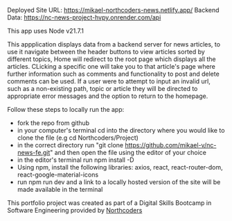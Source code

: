 Deployed Site URL: https://mikael-northcoders-news.netlify.app/
Backend Data: https://nc-news-project-hvpy.onrender.com/api

This app uses Node v21.7.1

This appplication displays data from a backend server for news articles, to use it navigate between the header buttons to view articles sorted by different topics, Home will redirect to the root page which displays all the articles. CLicking a specific one will take you to that article's page where further information such as comments and functionality to post and delete comments can be used. If a user were to attempt to input an invalid url, such as a non-existing path, topic or article they will be directed to appropriate error messages and the option to return to the homepage.

Follow these steps to locally run the app:
 - fork the repo from github
 - in your computer's terminal cd into the directory where you would like to clone the file (e.g cd Northcoders/Project)
  - in the correct directory run "git clone https://github.com/mikael-v/nc-news-fe.git" and then open the file using the editor of your choice
 - in the editor's terminal run npm install -D 
 - Using npm, install the following libraries: axios, react, react-router-dom, react-google-material-icons
 - run npm run dev and a link to a locally hosted version of the site will be made available in the terminal


This portfolio project was created as part of a Digital Skills Bootcamp in Software Engineering provided by [Northcoders](https://northcoders.com/)
